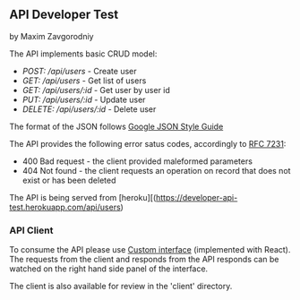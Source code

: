 ## API Developer Test
by Maxim Zavgorodniy

The API implements basic CRUD model:
- *POST: /api/users* - Create user
- *GET: /api/users* - Get list of users
- *GET: /api/users/:id* - Get user by user id
- *PUT: /api/users/:id* - Update user
- *DELETE: /api/users/:id* - Delete user

The format of the JSON follows [Google JSON Style Guide](https://google.github.io/styleguide/jsoncstyleguide.xml)

The API provides the following error satus codes, accordingly to [RFC 7231](https://tools.ietf.org/html/rfc7231#section-6):
- 400 Bad request - the client provided maleformed parameters
- 404 Not found - the client requests an operation on record that does not exist or has been deleted

The API is being served from [heroku][(https://developer-api-test.herokuapp.com/api/users)

### API Client

To consume the API please use [Custom interface](https://developer-api-client.herokuapp.com/) (implemented with React).
The requests from the client and responds from the API responds can be watched on the right hand side panel of the interface.

The client is also available for review in the 'client' directory.


